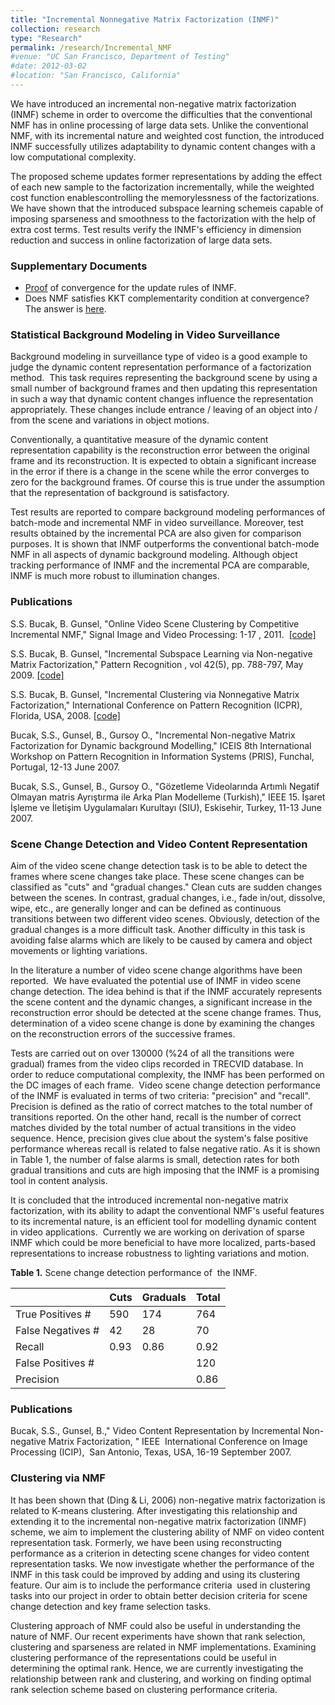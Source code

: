 ```yaml
---
title: "Incremental Nonnegative Matrix Factorization (INMF)"
collection: research
type: "Research"
permalink: /research/Incremental_NMF
#venue: "UC San Francisco, Department of Testing"
#date: 2012-03-02
#location: "San Francisco, California"
---
```



We have introduced an incremental non-negative matrix factorization (INMF) scheme in order to overcome
the difficulties that the conventional NMF has in online processing of large data sets. Unlike the conventional
NMF, with its incremental nature and weighted cost function, the introduced INMF successfully utilizes adaptability
to dynamic content changes with a low computational complexity.

The proposed scheme updates former representations by adding the effect of each new sample to the factorization incrementally, 
while the weighted cost function enablescontrolling the memorylessness of the factorizations. We have shown that the introduced 
subspace learning schemeis capable of imposing sparseness and smoothness to the factorization with the help of extra cost terms.
Test results verify the INMF's efficiency in dimension reduction and success in online factorization of large data sets.


### Supplementary Documents

* [Proof](INMF_conv_proof.pdf) of convergence for the update rules of INMF.
* Does NMF satisfies KKT complementarity condition at convergence? The answer is [here](KKT.pdf).

### Statistical Background Modeling in Video Surveillance

Background modeling in surveillance type of video is a good example to judge the dynamic content representation
performance of a factorization method.  This task requires representing the background scene by using a small
number of background frames and then updating this representation in such a way that dynamic content changes
influence the representation appropriately. These changes include entrance / leaving of an object into / from
the scene and variations in object motions.

Conventionally, a quantitative measure of the dynamic content representation capability is the reconstruction
error between the original frame and its reconstruction. It is expected to obtain a significant increase in the
error if there is a change in the scene while the error converges to zero for the background frames. Of course
this is true under the assumption that the representation of background is satisfactory.

Test results are reported to compare background modeling performances of batch-mode and incremental NMF in video
surveillance. Moreover, test results obtained by the incremental PCA are also given for comparison purposes. It
is shown that INMF outperforms the conventional batch-mode NMF in all aspects of dynamic background modeling.
Although object tracking performance of INMF and the incremental PCA are comparable, INMF is much more robust
to illumination changes.


<!--- Using a bit of html here, in order to achieve middle aligned text. --->

<!---
<p align="center"><font face="Arial">
							<a href="visual.htm"><span style="font-weight: 700">
							Experiment 1</span></a></font></p>
--->
<!---                            
<p align="center"><font face="Arial">
							<a href="visual2.htm"><span style="font-weight: 700">
							Experiment 2</span></a></font></p>
--->
<!---              
<p align="center"><font face="Arial">
							<a href="visual3.htm"><span style="font-weight: 700">
							Experiment 3</span></a></font></p>              
--->

<!--- Back to markdown style. --->

### Publications

S.S. Bucak, B. Gunsel, "Online Video Scene Clustering by Competitive Incremental NMF," Signal Image and Video 
Processing: 1-17 , 2011.  [[code]](comp_INMF.zip)

S.S. Bucak, B. Gunsel, "Incremental Subspace Learning via Non-negative Matrix Factorization," Pattern 
Recognition , vol 42(5), pp. 788-797, May 2009. [[code]](INMF.zip)

S.S. Bucak, B. Gunsel, "Incremental Clustering via Nonnegative Matrix Factorization," International Conference 
on Pattern Recognition (ICPR), Florida, USA, 2008. [[code]](inc_INMF.zip)

Bucak, S.S., Gunsel, B., Gursoy O., "Incremental Non-negative Matrix Factorization for Dynamic background
Modelling," ICEIS 8th International Workshop on Pattern Recognition in Information Systems (PRIS), Funchal, Portugal, 12-13 June 2007.

Bucak, S.S., Gunsel, B., Gursoy O., "Gözetleme Videolarında Artımlı Negatif Olmayan matris Ayrıştırma ile
Arka Plan Modelleme (Turkish)," IEEE 15. İşaret İşleme ve İletişim Uygulamaları Kurultayı (SIU), Eskisehir, Turkey, 11-13 June 2007.

### Scene Change Detection and Video Content Representation

Aim of the video scene change detection task is to be able to detect the frames where scene changes take place. These
scene changes can be classified as "cuts" and "gradual changes." Clean cuts are sudden changes between the scenes.
In contrast, gradual changes, i.e., fade in/out, dissolve, wipe, etc., are generally longer and can be defined as
continuous transitions between two different video scenes. Obviously, detection of the gradual changes is a more
difficult task. Another difficulty in this task is avoiding false alarms which are likely to be caused by camera
and object movements or lighting variations.

In the literature a number of video scene change algorithms have been reported.  We have evaluated the potential use
of INMF in video scene change detection. The idea behind is that if the INMF accurately represents the scene content
and the dynamic changes, a significant increase in the reconstruction error should be detected at the scene change
frames. Thus, determination of a video scene change is done by examining the changes on the reconstruction errors
of the successive frames.

Tests are carried out on over 130000 (%24 of all the transitions were gradual) frames from the video clips recorded
in TRECVID database. In order to reduce computational complexity, the INMF has been performed on the DC images of each
frame.  Video scene change detection performance of the INMF is evaluated in terms of two criteria: "precision" and
"recall". Precision is defined as the ratio of correct matches to the total number of transitions reported. On the
other hand, recall is the number of correct matches divided by the total number of actual transitions in the video
sequence. Hence, precision gives clue about the system's false positive performance whereas recall is related to
false negative ratio. As it is shown in Table 1, the number of false alarms is small, detection rates for both
gradual transitions and cuts are high imposing that the INMF is a promising tool in content analysis.

It is concluded that the introduced incremental non-negative matrix factorization, with its ability to adapt the
conventional NMF's useful features to its incremental nature, is an efficient tool for modelling dynamic content
in video applications.  Currently we are working on derivation of sparse INMF which could be more beneficial to
have more localized, parts-based representations to increase robustness to lighting variations and motion.

**Table 1.** Scene change detection performance of  the INMF.

|                  | Cuts          | Graduals      | Total |
|------------------|---------------|---------------|-------|
|True Positives #  | 590           | 174           | 764   |
|False Negatives # | 42            | 28            | 70    |
|Recall            | 0.93          | 0.86          | 0.92  |
|False Positives # |               |               | 120   |
|Precision         |               |               | 0.86  |

### Publications

Bucak, S.S., Gunsel, B.," Video Content Representation by Incremental Non-negative Matrix Factorization,
" IEEE  International Conference on Image Processing (ICIP),  San Antonio, Texas, USA, 16-19 September 2007.

### Clustering via NMF

It has been shown that (Ding & Li, 2006) non-negative matrix factorization is related to K-means clustering.
After investigating this relationship and extending it to the incremental non-negative matrix factorization
(INMF) scheme, we aim to implement the clustering ability of NMF on video content representation task. Formerly,
we have been using reconstructing performance as a criterion in detecting scene changes for video content
representation tasks. We now investigate whether the performance of the INMF in this task could be improved
by adding and using its clustering feature. Our aim is to include the performance criteria  used in clustering
tasks into our project in order to obtain better decision criteria for scene change detection and key frame selection tasks.

Clustering approach of NMF could also be useful in understanding the nature of NMF. Our recent experiments have shown
that rank selection, clustering and sparseness are related in NMF implementations. Examining clustering performance
of the representations could be useful in determining the optimal rank. Hence, we are currently investigating the
relationship between rank and clustering, and working on finding optimal rank selection scheme based on clustering
performance criteria.
